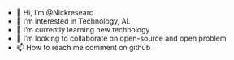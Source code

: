 - 👋 Hi, I’m @Nickresearc
- 👀 I’m interested in Technology, AI.
- 🌱 I’m currently learning new technology
- 💞️ I’m looking to collaborate on open-source and open problem
- 📫 How to reach me comment on github

<!---
Nickresearc/Nickresearc is a ✨ special ✨ repository because its `README.md` (this file) appears on your GitHub profile.
You can click the Preview link to take a look at your changes.
--->
